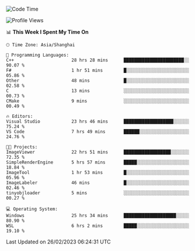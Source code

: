 <!--START_SECTION:waka-->
![Code Time](http://img.shields.io/badge/Code%20Time-694%20hrs%2048%20mins-blue)

![Profile Views](http://img.shields.io/badge/Profile%20Views-1-blue)

📊 **This Week I Spent My Time On** 

```text
🕑︎ Time Zone: Asia/Shanghai

💬 Programming Languages: 
C++                      28 hrs 28 mins      ███████████████████████░░   90.07 % 
F#                       1 hr 51 mins        █░░░░░░░░░░░░░░░░░░░░░░░░   05.86 % 
Other                    48 mins             █░░░░░░░░░░░░░░░░░░░░░░░░   02.58 % 
C                        13 mins             ░░░░░░░░░░░░░░░░░░░░░░░░░   00.73 % 
CMake                    9 mins              ░░░░░░░░░░░░░░░░░░░░░░░░░   00.49 % 

🔥 Editors: 
Visual Studio            23 hrs 46 mins      ███████████████████░░░░░░   75.24 % 
VS Code                  7 hrs 49 mins       ██████░░░░░░░░░░░░░░░░░░░   24.76 % 

🐱‍💻 Projects: 
ImageViewer              22 hrs 51 mins      ██████████████████░░░░░░░   72.35 % 
SimpleRenderEngine       5 hrs 57 mins       █████░░░░░░░░░░░░░░░░░░░░   18.84 % 
ImageTool                1 hr 53 mins        █░░░░░░░░░░░░░░░░░░░░░░░░   05.96 % 
ImageLabeler             46 mins             █░░░░░░░░░░░░░░░░░░░░░░░░   02.46 % 
tinyobjloader            5 mins              ░░░░░░░░░░░░░░░░░░░░░░░░░   00.27 % 

💻 Operating System: 
Windows                  25 hrs 34 mins      ████████████████████░░░░░   80.90 % 
WSL                      6 hrs 2 mins        █████░░░░░░░░░░░░░░░░░░░░   19.10 % 
```


 Last Updated on 26/02/2023 06:24:31 UTC
<!--END_SECTION:waka-->
